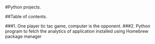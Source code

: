 #Python projects.


##Table of contents.

###1. One player tic tac game, computer is the opponent.
###2. Python program to fetch the analytics  of application installed using Homebrew package manager

